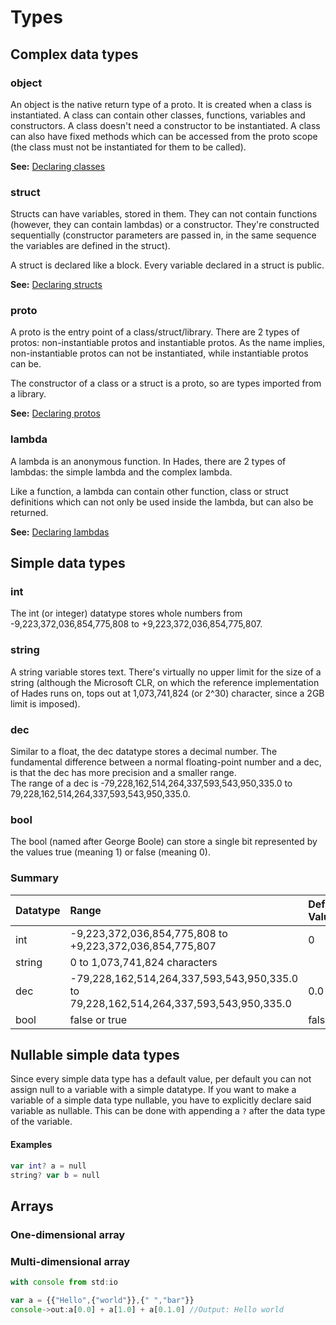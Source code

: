 # Types

## Complex data types

### object

An object is the native return type of a proto. It is created when a class is instantiated. A class can contain other classes, functions, variables and constructors. A class doesn't need a constructor to be instantiated. A class can also have fixed methods which can be accessed from the proto scope \(the class must not be instantiated for them to be called\).

**See:** [Declaring classes](../classes-and-variables/declaring-classes.md)

### struct

Structs can have variables, stored in them. They can not contain functions \(however, they can contain lambdas\) or a constructor. They're constructed sequentially \(constructor parameters are passed in, in the same sequence the variables are defined in the struct\).

A struct is declared like a block. Every variable declared in a struct is public.

**See:** [Declaring structs](../classes-and-variables/declaring-structs.md)

### proto

A proto is the entry point of a class/struct/library. There are 2 types of protos: non-instantiable protos and instantiable protos. As the name implies, non-instantiable protos can not be instantiated, while instantiable protos can be.

The constructor of a class or a struct is a proto, so are types imported from a library.

**See:** [Declaring protos](../classes-and-variables/declaring-protos.md)

### lambda

A lambda is an anonymous function. In Hades, there are 2 types of lambdas: the simple lambda and the complex lambda.

Like a function, a lambda can contain other function, class or struct definitions which can not only be used inside the lambda, but can also be returned.

**See:** [Declaring lambdas](../functions-and-lambdas/declaring-lambdas.md)

## Simple data types

### int

The int \(or integer\) datatype stores whole numbers from -9,223,372,036,854,775,808 to +9,223,372,036,854,775,807.

### string

A string variable stores text. There's virtually no upper limit for the size of a string \(although the Microsoft CLR, on which the reference implementation of Hades runs on, tops out at 1,073,741,824 \(or 2^30\) character, since a 2GB limit is imposed\).

### dec

Similar to a float, the dec datatype stores a decimal number. The fundamental difference between a normal floating-point number and a dec, is that the dec has more precision and a smaller range.  
The range of a dec is -79,228,162,514,264,337,593,543,950,335.0 to 79,228,162,514,264,337,593,543,950,335.0.

### bool

The bool \(named after George Boole\) can store a single bit represented by the values true \(meaning 1\) or false \(meaning 0\).

### Summary

| Datatype | Range | Default Value |
| :--- | :--- | :--- |
| int | -9,223,372,036,854,775,808 to +9,223,372,036,854,775,807 | 0 |
| string | 0 to 1,073,741,824 characters |  |
| dec | -79,228,162,514,264,337,593,543,950,335.0 to 79,228,162,514,264,337,593,543,950,335.0 | 0.0 |
| bool | false or true | false |

## Nullable simple data types

Since every simple data type has a default value, per default you can not assign null to a variable with a simple datatype. If you want to make a variable of a simple data type nullable, you have to explicitly declare said variable as nullable. This can be done with appending a `?` after the data type of the variable.

#### Examples

```swift
var int? a = null
string? var b = null
```

## Arrays

### One-dimensional array

### Multi-dimensional array

```javascript
with console from std:io

var a = {{"Hello",{"world"}},{" ","bar"}}
console->out:a[0.0] + a[1.0] + a[0.1.0] //Output: Hello world
```




